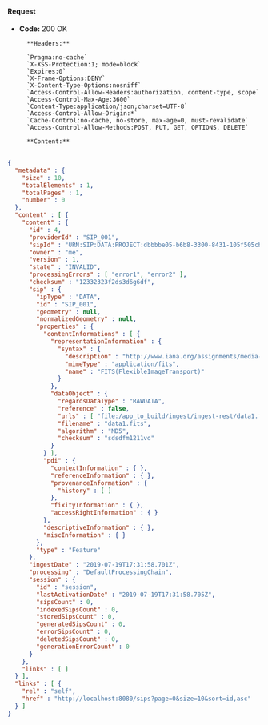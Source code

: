 #### Request

* **Code:** 200 OK

        **Headers:**

        `Pragma:no-cache`
        `X-XSS-Protection:1; mode=block`
        `Expires:0`
        `X-Frame-Options:DENY`
        `X-Content-Type-Options:nosniff`
        `Access-Control-Allow-Headers:authorization, content-type, scope`
        `Access-Control-Max-Age:3600`
        `Content-Type:application/json;charset=UTF-8`
        `Access-Control-Allow-Origin:*`
        `Cache-Control:no-cache, no-store, max-age=0, must-revalidate`
        `Access-Control-Allow-Methods:POST, PUT, GET, OPTIONS, DELETE`

        **Content:**

```json
    
{
  "metadata" : {
    "size" : 10,
    "totalElements" : 1,
    "totalPages" : 1,
    "number" : 0
  },
  "content" : [ {
    "content" : {
      "id" : 4,
      "providerId" : "SIP_001",
      "sipId" : "URN:SIP:DATA:PROJECT:dbbbbe05-b6b8-3300-8431-105f505cbb3c:V1",
      "owner" : "me",
      "version" : 1,
      "state" : "INVALID",
      "processingErrors" : [ "error1", "error2" ],
      "checksum" : "12332323f2ds3d6g6df",
      "sip" : {
        "ipType" : "DATA",
        "id" : "SIP_001",
        "geometry" : null,
        "normalizedGeometry" : null,
        "properties" : {
          "contentInformations" : [ {
            "representationInformation" : {
              "syntax" : {
                "description" : "http://www.iana.org/assignments/media-types/application/fits",
                "mimeType" : "application/fits",
                "name" : "FITS(FlexibleImageTransport)"
              }
            },
            "dataObject" : {
              "regardsDataType" : "RAWDATA",
              "reference" : false,
              "urls" : [ "file:/app_to_build/ingest/ingest-rest/data1.fits" ],
              "filename" : "data1.fits",
              "algorithm" : "MD5",
              "checksum" : "sdsdfm1211vd"
            }
          } ],
          "pdi" : {
            "contextInformation" : { },
            "referenceInformation" : { },
            "provenanceInformation" : {
              "history" : [ ]
            },
            "fixityInformation" : { },
            "accessRightInformation" : { }
          },
          "descriptiveInformation" : { },
          "miscInformation" : { }
        },
        "type" : "Feature"
      },
      "ingestDate" : "2019-07-19T17:31:58.701Z",
      "processing" : "DefaultProcessingChain",
      "session" : {
        "id" : "session",
        "lastActivationDate" : "2019-07-19T17:31:58.705Z",
        "sipsCount" : 0,
        "indexedSipsCount" : 0,
        "storedSipsCount" : 0,
        "generatedSipsCount" : 0,
        "errorSipsCount" : 0,
        "deletedSipsCount" : 0,
        "generationErrorCount" : 0
      }
    },
    "links" : [ ]
  } ],
  "links" : [ {
    "rel" : "self",
    "href" : "http://localhost:8080/sips?page=0&size=10&sort=id,asc"
  } ]
}
```
